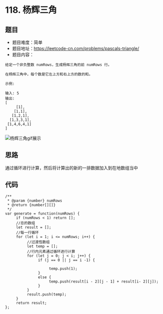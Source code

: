 # 118. 杨辉三角

## 题目
* 题目难度：简单
* 题目地址：https://leetcode-cn.com/problems/pascals-triangle/
* 题目内容：
```
给定一个非负整数 numRows，生成杨辉三角的前 numRows 行。

在杨辉三角中，每个数是它左上方和右上方的数的和。

示例:

输入: 5
输出:
[
     [1],
    [1,1],
   [1,2,1],
  [1,3,3,1],
 [1,4,6,4,1]
]
```

![杨辉三角gif展示](https://upload.wikimedia.org/wikipedia/commons/0/0d/PascalTriangleAnimated2.gif)


## 思路
通过循环进行计算，然后将计算出的新的一排数据加入到在地数组当中


## 代码

```
/**
 * @param {number} numRows
 * @return {number[][]}
 */
var generate = function(numRows) {
     if (numRows < 1) return [];
     //总的数组
     let result = [];
     //每一行循环
     for (let i = 1; i <= numRows; i++) {
          //过渡性数组
          let temp = [];
          //行内元素通过循环进行计算
          for (let j = 0; j < i; j++) {
               if (j == 0 || j == i -1) {

                    temp.push(1);
               }
               else {
                    temp.push(result[i - 2][j - 1] + result[i- 2][j]);
               }
          }
          result.push(temp);
     }
     return result;
};
```
